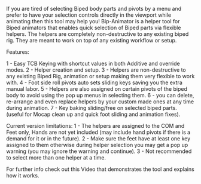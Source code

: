 If you are tired of selecting Biped body parts and pivots by a menu and prefer to have your selection controls directly in the viewport while animating then this tool may help you!
Bip-Animator is a helper tool for Biped animators that enables quick selection of Biped parts via flexible helpers. The helpers are completely non-destructive to any existing biped rig. 
They are meant to work on top of any existing workflow or setup.


Features:

1 - Easy TCB Keying with shortcut values in both Additive and override modes.
2 - Helper creation and setup.
3 - Helpers are non-destructive to any existing Biped Rig, animation or setup making them very flexible to work with.
4 - Foot side roll pivots auto sets sliding keys saving you the extra manual labor. 
5 - Helpers are also assigned on certain pivots of the biped body to avoid using the pop up menus in selecting them.
6 - you can delete, re-arrange and even replace helpers by your custom made ones at any time during animation.
7 - Key baking sliding/free on selected biped parts. (useful for Mocap clean up and quick foot sliding and animation fixes).

Current version limitations:
1 - The helpers are assigned to the COM and Feet only, Hands are not yet included (may include hand pivots if there is a demand for it or in the future).
2 - Make sure the feet have at least one key assigned to them otherwise during helper selection you may get a pop up warning (you may ignore the warning and continue).
3 - Not recommended to select more than one helper at a time.

For further info check out this Video that demonstrates the tool and explains how it works.
